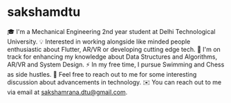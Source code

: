 # sakshamdtu

🎓 I'm a Mechanical Engineering 2nd year student at Delhi Technological University.
💡 Interested in working alongside like minded people enthusiastic about Flutter, AR/VR or developing cutting edge tech.
🌱 I'm on track for enhancing my knowledge about Data Structures and Algorithms, AR/VR and System Design.
⚡ In my free time, I pursue Swimming and Chess as side hustles.
💬 Feel free to reach out to me for some interesting discussion about advancements in technology.
✉️ You can reach out to me via email at sakshamrana.dtu@gmail.com.

